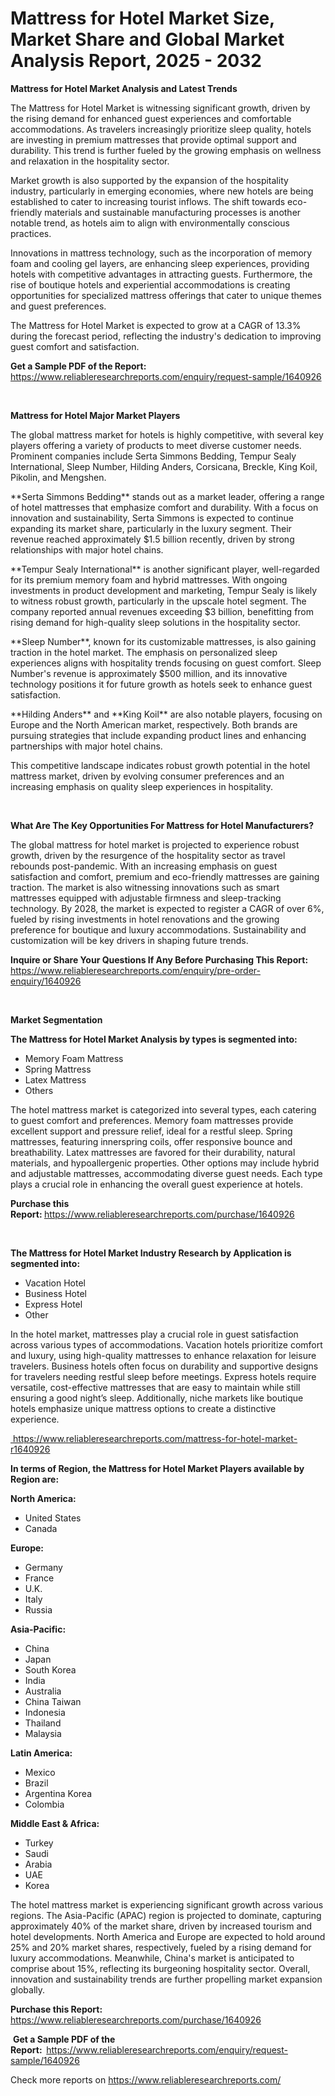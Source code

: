 <p><h1>Mattress for Hotel Market Size, Market Share and Global Market Analysis Report, 2025 - 2032</h1></p><p><strong>Mattress for Hotel Market Analysis and Latest Trends</strong></p>
<p><p>The Mattress for Hotel Market is witnessing significant growth, driven by the rising demand for enhanced guest experiences and comfortable accommodations. As travelers increasingly prioritize sleep quality, hotels are investing in premium mattresses that provide optimal support and durability. This trend is further fueled by the growing emphasis on wellness and relaxation in the hospitality sector.</p><p>Market growth is also supported by the expansion of the hospitality industry, particularly in emerging economies, where new hotels are being established to cater to increasing tourist inflows. The shift towards eco-friendly materials and sustainable manufacturing processes is another notable trend, as hotels aim to align with environmentally conscious practices.</p><p>Innovations in mattress technology, such as the incorporation of memory foam and cooling gel layers, are enhancing sleep experiences, providing hotels with competitive advantages in attracting guests. Furthermore, the rise of boutique hotels and experiential accommodations is creating opportunities for specialized mattress offerings that cater to unique themes and guest preferences.</p><p>The Mattress for Hotel Market is expected to grow at a CAGR of 13.3% during the forecast period, reflecting the industry's dedication to improving guest comfort and satisfaction.</p></p>
<p><strong>Get a Sample PDF of the Report:&nbsp;</strong> <a href="https://www.reliableresearchreports.com/enquiry/request-sample/1640926?utm_campaign=2002&utm_medium=2&utm_source=Github&utm_content=ia&utm_term=09022025&utm_id=mattress-for-hotel">https://www.reliableresearchreports.com/enquiry/request-sample/1640926</a></p>
<p>&nbsp;</p>
<p><strong>Mattress for Hotel Major Market Players</strong></p>
<p><p>The global mattress market for hotels is highly competitive, with several key players offering a variety of products to meet diverse customer needs. Prominent companies include Serta Simmons Bedding, Tempur Sealy International, Sleep Number, Hilding Anders, Corsicana, Breckle, King Koil, Pikolin, and Mengshen.</p><p>**Serta Simmons Bedding** stands out as a market leader, offering a range of hotel mattresses that emphasize comfort and durability. With a focus on innovation and sustainability, Serta Simmons is expected to continue expanding its market share, particularly in the luxury segment. Their revenue reached approximately $1.5 billion recently, driven by strong relationships with major hotel chains.</p><p>**Tempur Sealy International** is another significant player, well-regarded for its premium memory foam and hybrid mattresses. With ongoing investments in product development and marketing, Tempur Sealy is likely to witness robust growth, particularly in the upscale hotel segment. The company reported annual revenues exceeding $3 billion, benefitting from rising demand for high-quality sleep solutions in the hospitality sector.</p><p>**Sleep Number**, known for its customizable mattresses, is also gaining traction in the hotel market. The emphasis on personalized sleep experiences aligns with hospitality trends focusing on guest comfort. Sleep Number's revenue is approximately $500 million, and its innovative technology positions it for future growth as hotels seek to enhance guest satisfaction.</p><p>**Hilding Anders** and **King Koil** are also notable players, focusing on Europe and the North American market, respectively. Both brands are pursuing strategies that include expanding product lines and enhancing partnerships with major hotel chains.</p><p>This competitive landscape indicates robust growth potential in the hotel mattress market, driven by evolving consumer preferences and an increasing emphasis on quality sleep experiences in hospitality.</p></p>
<p>&nbsp;</p>
<p><strong>What Are The Key Opportunities For Mattress for Hotel Manufacturers?</strong></p>
<p><p>The global mattress for hotel market is projected to experience robust growth, driven by the resurgence of the hospitality sector as travel rebounds post-pandemic. With an increasing emphasis on guest satisfaction and comfort, premium and eco-friendly mattresses are gaining traction. The market is also witnessing innovations such as smart mattresses equipped with adjustable firmness and sleep-tracking technology. By 2028, the market is expected to register a CAGR of over 6%, fueled by rising investments in hotel renovations and the growing preference for boutique and luxury accommodations. Sustainability and customization will be key drivers in shaping future trends.</p></p>
<p><strong>Inquire or Share Your Questions If Any Before Purchasing This Report:</strong> <a href="https://www.reliableresearchreports.com/enquiry/pre-order-enquiry/1640926?utm_campaign=2002&utm_medium=2&utm_source=Github&utm_content=ia&utm_term=09022025&utm_id=mattress-for-hotel">https://www.reliableresearchreports.com/enquiry/pre-order-enquiry/1640926</a></p>
<p>&nbsp;</p>
<p><strong>Market Segmentation</strong></p>
<p><strong>The Mattress for Hotel Market Analysis by types is segmented into:</strong></p>
<p><ul><li>Memory Foam Mattress</li><li>Spring Mattress</li><li>Latex Mattress</li><li>Others</li></ul></p>
<p><p>The hotel mattress market is categorized into several types, each catering to guest comfort and preferences. Memory foam mattresses provide excellent support and pressure relief, ideal for a restful sleep. Spring mattresses, featuring innerspring coils, offer responsive bounce and breathability. Latex mattresses are favored for their durability, natural materials, and hypoallergenic properties. Other options may include hybrid and adjustable mattresses, accommodating diverse guest needs. Each type plays a crucial role in enhancing the overall guest experience at hotels.</p></p>
<p><strong>Purchase this Report:&nbsp;</strong><a href="https://www.reliableresearchreports.com/purchase/1640926?utm_campaign=2002&utm_medium=2&utm_source=Github&utm_content=ia&utm_term=09022025&utm_id=mattress-for-hotel">https://www.reliableresearchreports.com/purchase/1640926</a></p>
<p>&nbsp;</p>
<p><strong>The Mattress for Hotel Market Industry Research by Application is segmented into:</strong></p>
<p><ul><li>Vacation Hotel</li><li>Business Hotel</li><li>Express Hotel</li><li>Other</li></ul></p>
<p><p>In the hotel market, mattresses play a crucial role in guest satisfaction across various types of accommodations. Vacation hotels prioritize comfort and luxury, using high-quality mattresses to enhance relaxation for leisure travelers. Business hotels often focus on durability and supportive designs for travelers needing restful sleep before meetings. Express hotels require versatile, cost-effective mattresses that are easy to maintain while still ensuring a good night’s sleep. Additionally, niche markets like boutique hotels emphasize unique mattress options to create a distinctive experience.</p></p>
<p><a href="https://www.reliableresearchreports.com/mattress-for-hotel-market-r1640926?utm_campaign=2002&utm_medium=2&utm_source=Github&utm_content=ia&utm_term=09022025&utm_id=mattress-for-hotel">&nbsp;https://www.reliableresearchreports.com/mattress-for-hotel-market-r1640926</a></p>
<p><strong>In terms of Region, the Mattress for Hotel Market Players available by Region are:</strong></p>
<p>
    <p> <strong> North America: </strong>
        <ul>
            <li>United States</li>
            <li>Canada</li>
        </ul>
        </p> 
    <p> <strong> Europe: </strong>
        <ul>
            <li>Germany</li>
            <li>France</li>
            <li>U.K.</li>
            <li>Italy</li>
            <li>Russia</li>
        </ul>
        </p> 
    <p> <strong> Asia-Pacific: </strong>
        <ul>
            <li>China</li>
            <li>Japan</li>
            <li>South Korea</li>
            <li>India</li>
            <li>Australia</li>
            <li>China Taiwan</li>
            <li>Indonesia</li>
            <li>Thailand</li>
            <li>Malaysia</li>
        </ul>
        </p> 
    <p> <strong> Latin America: </strong>
        <ul>
            <li>Mexico</li>
            <li>Brazil</li>
            <li>Argentina Korea</li>
            <li>Colombia</li>
        </ul>
        </p> 
    <p> <strong> Middle East & Africa: </strong>
        <ul>
            <li>Turkey</li>
            <li>Saudi</li>
            <li>Arabia</li>
            <li>UAE</li>
            <li>Korea</li>
        </ul>
    </p>
    </p>
<p><p>The hotel mattress market is experiencing significant growth across various regions. The Asia-Pacific (APAC) region is projected to dominate, capturing approximately 40% of the market share, driven by increased tourism and hotel developments. North America and Europe are expected to hold around 25% and 20% market shares, respectively, fueled by a rising demand for luxury accommodations. Meanwhile, China's market is anticipated to comprise about 15%, reflecting its burgeoning hospitality sector. Overall, innovation and sustainability trends are further propelling market expansion globally.</p></p>
<p><strong>Purchase this Report: </strong><a href="https://www.reliableresearchreports.com/purchase/1640926?utm_campaign=2002&utm_medium=2&utm_source=Github&utm_content=ia&utm_term=09022025&utm_id=mattress-for-hotel">https://www.reliableresearchreports.com/purchase/1640926</a></p>
<p>&nbsp;<strong>Get a Sample PDF of the Report:&nbsp;&nbsp;</strong><a href="https://www.reliableresearchreports.com/enquiry/request-sample/1640926?utm_campaign=2002&utm_medium=2&utm_source=Github&utm_content=ia&utm_term=09022025&utm_id=mattress-for-hotel">https://www.reliableresearchreports.com/enquiry/request-sample/1640926</a></p>
<p><strong></strong></p>
<p>Check more reports on <a href="https://www.reliableresearchreports.com/?utm_campaign=2002&utm_medium=2&utm_source=Github&utm_content=ia&utm_term=09022025&utm_id=mattress-for-hotel">https://www.reliableresearchreports.com/</a></p>
